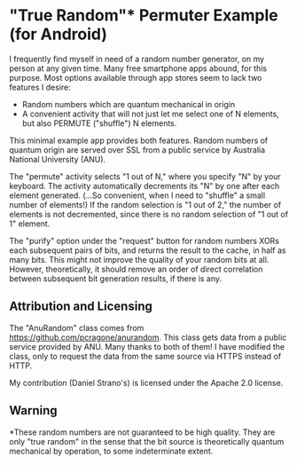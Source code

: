 # "True Random"* Permuter Example (for Android)

I frequently find myself in need of a random number generator, on my person at any given time. Many free smartphone apps abound, for this purpose. Most options available through app stores seem to lack two features I desire:

- Random numbers which are quantum mechanical in origin
- A convenient activity that will not just let me select one of N elements, but also PERMUTE ("shuffle") N elements.

This minimal example app provides both features. Random numbers of quantum origin are served over SSL from a public service by Australia National University (ANU).

The "permute" activity selects "1 out of N," where you specify "N" by your keyboard. The activity automatically decrements its "N" by one after each element generated. (...So convenient, when I need to "shuffle" a small number of elements!) If the random selection is "1 out of 2," the number of elements is not decremented, since there is no random selection of "1 out of 1" element.

The "purify" option under the "request" button for random numbers XORs each subsequent pairs of bits, and returns the result to the cache, in half as many bits. This might not improve the quality of your random bits at all. However, theoretically, it should remove an order of direct correlation between subsequent bit generation results, if there is any.

## Attribution and Licensing

The "AnuRandom" class comes from https://github.com/pcragone/anurandom. This class gets data from a public service provided by ANU. Many thanks to both of them! I have modified the class, only to request the data from the same source via HTTPS instead of HTTP.

My contribution (Daniel Strano's) is licensed under the Apache 2.0 license.

## Warning
*These random numbers are not guaranteed to be high quality. They are only "true random" in the sense that the bit source is theoretically quantum mechanical by operation, to some indeterminate extent.
